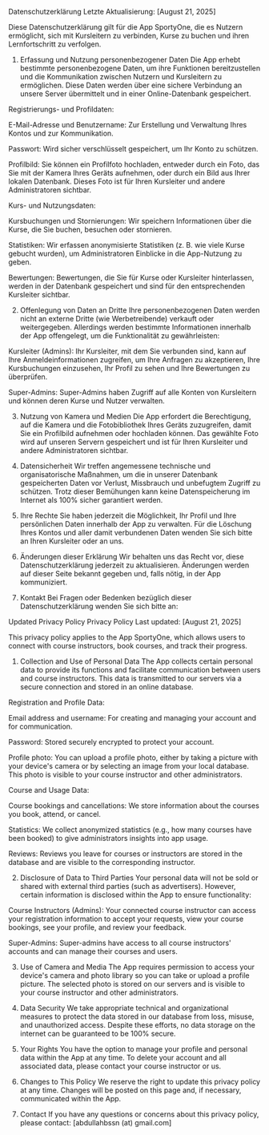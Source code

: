 Datenschutzerklärung
Letzte Aktualisierung: [August 21, 2025]

Diese Datenschutzerklärung gilt für die App SportyOne, die es Nutzern ermöglicht, sich mit Kursleitern zu verbinden, Kurse zu buchen und ihren Lernfortschritt zu verfolgen.

1. Erfassung und Nutzung personenbezogener Daten
Die App erhebt bestimmte personenbezogene Daten, um ihre Funktionen bereitzustellen und die Kommunikation zwischen Nutzern und Kursleitern zu ermöglichen. Diese Daten werden über eine sichere Verbindung an unsere Server übermittelt und in einer Online-Datenbank gespeichert.

Registrierungs- und Profildaten:

E-Mail-Adresse und Benutzername: Zur Erstellung und Verwaltung Ihres Kontos und zur Kommunikation.

Passwort: Wird sicher verschlüsselt gespeichert, um Ihr Konto zu schützen.

Profilbild: Sie können ein Profilfoto hochladen, entweder durch ein Foto, das Sie mit der Kamera Ihres Geräts aufnehmen, oder durch ein Bild aus Ihrer lokalen Datenbank. Dieses Foto ist für Ihren Kursleiter und andere Administratoren sichtbar.

Kurs- und Nutzungsdaten:

Kursbuchungen und Stornierungen: Wir speichern Informationen über die Kurse, die Sie buchen, besuchen oder stornieren.

Statistiken: Wir erfassen anonymisierte Statistiken (z. B. wie viele Kurse gebucht wurden), um Administratoren Einblicke in die App-Nutzung zu geben.

Bewertungen: Bewertungen, die Sie für Kurse oder Kursleiter hinterlassen, werden in der Datenbank gespeichert und sind für den entsprechenden Kursleiter sichtbar.

2. Offenlegung von Daten an Dritte
Ihre personenbezogenen Daten werden nicht an externe Dritte (wie Werbetreibende) verkauft oder weitergegeben. Allerdings werden bestimmte Informationen innerhalb der App offengelegt, um die Funktionalität zu gewährleisten:

Kursleiter (Admins): Ihr Kursleiter, mit dem Sie verbunden sind, kann auf Ihre Anmeldeinformationen zugreifen, um Ihre Anfragen zu akzeptieren, Ihre Kursbuchungen einzusehen, Ihr Profil zu sehen und Ihre Bewertungen zu überprüfen.

Super-Admins: Super-Admins haben Zugriff auf alle Konten von Kursleitern und können deren Kurse und Nutzer verwalten.

3. Nutzung von Kamera und Medien
Die App erfordert die Berechtigung, auf die Kamera und die Fotobibliothek Ihres Geräts zuzugreifen, damit Sie ein Profilbild aufnehmen oder hochladen können. Das gewählte Foto wird auf unseren Servern gespeichert und ist für Ihren Kursleiter und andere Administratoren sichtbar.

4. Datensicherheit
Wir treffen angemessene technische und organisatorische Maßnahmen, um die in unserer Datenbank gespeicherten Daten vor Verlust, Missbrauch und unbefugtem Zugriff zu schützen. Trotz dieser Bemühungen kann keine Datenspeicherung im Internet als 100% sicher garantiert werden.

5. Ihre Rechte
Sie haben jederzeit die Möglichkeit, Ihr Profil und Ihre persönlichen Daten innerhalb der App zu verwalten. Für die Löschung Ihres Kontos und aller damit verbundenen Daten wenden Sie sich bitte an Ihren Kursleiter oder an uns.

6. Änderungen dieser Erklärung
Wir behalten uns das Recht vor, diese Datenschutzerklärung jederzeit zu aktualisieren. Änderungen werden auf dieser Seite bekannt gegeben und, falls nötig, in der App kommuniziert.

7. Kontakt
Bei Fragen oder Bedenken bezüglich dieser Datenschutzerklärung wenden Sie sich bitte an:

Updated Privacy Policy
Privacy Policy
Last updated: [August 21, 2025]

This privacy policy applies to the App SportyOne, which allows users to connect with course instructors, book courses, and track their progress.

1. Collection and Use of Personal Data
The App collects certain personal data to provide its functions and facilitate communication between users and course instructors. This data is transmitted to our servers via a secure connection and stored in an online database.

Registration and Profile Data:

Email address and username: For creating and managing your account and for communication.

Password: Stored securely encrypted to protect your account.

Profile photo: You can upload a profile photo, either by taking a picture with your device's camera or by selecting an image from your local database. This photo is visible to your course instructor and other administrators.

Course and Usage Data:

Course bookings and cancellations: We store information about the courses you book, attend, or cancel.

Statistics: We collect anonymized statistics (e.g., how many courses have been booked) to give administrators insights into app usage.

Reviews: Reviews you leave for courses or instructors are stored in the database and are visible to the corresponding instructor.

2. Disclosure of Data to Third Parties
Your personal data will not be sold or shared with external third parties (such as advertisers). However, certain information is disclosed within the App to ensure functionality:

Course Instructors (Admins): Your connected course instructor can access your registration information to accept your requests, view your course bookings, see your profile, and review your feedback.

Super-Admins: Super-admins have access to all course instructors' accounts and can manage their courses and users.

3. Use of Camera and Media
The App requires permission to access your device's camera and photo library so you can take or upload a profile picture. The selected photo is stored on our servers and is visible to your course instructor and other administrators.

4. Data Security
We take appropriate technical and organizational measures to protect the data stored in our database from loss, misuse, and unauthorized access. Despite these efforts, no data storage on the internet can be guaranteed to be 100% secure.

5. Your Rights
You have the option to manage your profile and personal data within the App at any time. To delete your account and all associated data, please contact your course instructor or us.

6. Changes to This Policy
We reserve the right to update this privacy policy at any time. Changes will be posted on this page and, if necessary, communicated within the App.

7. Contact
If you have any questions or concerns about this privacy policy, please contact: [abdullahbssn (at) gmail.com]
